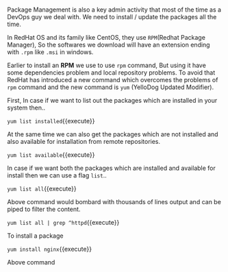 # 
# 

Package Management is also a key admin activity that most of the time as a DevOps guy we deal with. We need to install / update the packages all the time.

In RedHat OS and its family like CentOS, they use `RPM`(Redhat Package Manager), So the softwares we download will have an extension ending with `.rpm` like `.msi` in windows. 

Earlier to install an **RPM** we use to use `rpm` command, But using it have some dependencies problem and local repository problems. To avoid that RedHat has introduced a new command which overcomes the problems of `rpm` command and the new command is `yum` (YelloDog Updated Modifier). 

First, In case if we want to list out the packages which are installed in your system then..

`yum list installed`{{execute}}

At the same time we can also get the packages which are not installed and also available for installation from remote repositories.

`yum list available`{{execute}}

In case if we want both the packages which are installed and available for install then we can use a flag `list`..

`yum list all`{{execute}}

Above command would bombard with thousands of lines output and can be piped to filter the content.

`yum list all | grep ^httpd`{{execute}}

To install a package 

`yum install nginx`{{execute}}

Above command 

